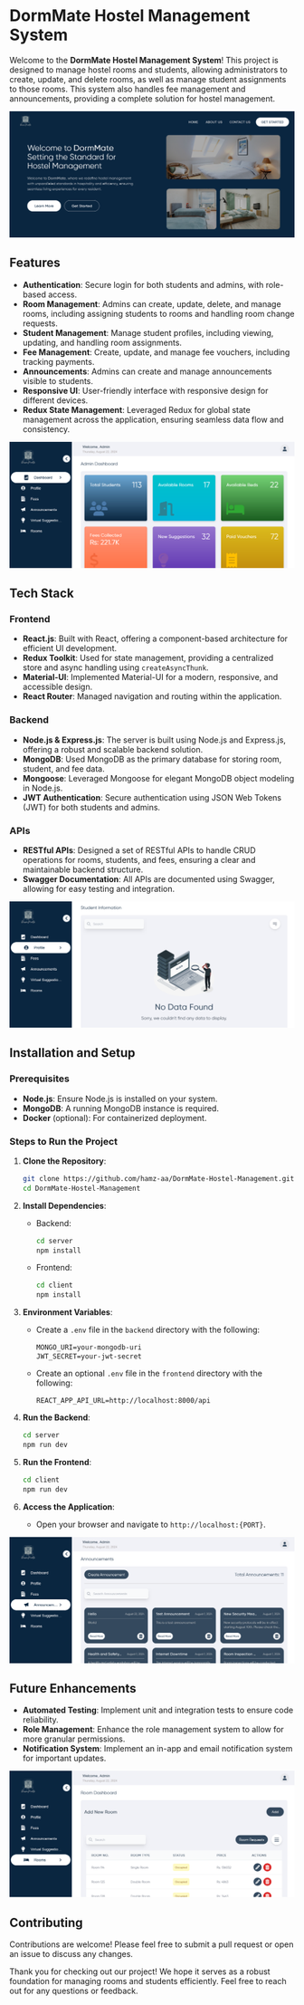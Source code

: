 # DormMate Hostel Management System

Welcome to the **DormMate Hostel Management System**! This project is designed to manage hostel rooms and students, allowing administrators to create, update, and delete rooms, as well as manage student assignments to those rooms. This system also handles fee management and announcements, providing a complete solution for hostel management.

![Project Overview](./images/homepage-01.png) <!-- Add your image link here -->

## Features

- **Authentication**: Secure login for both students and admins, with role-based access.
- **Room Management**: Admins can create, update, delete, and manage rooms, including assigning students to rooms and handling room change requests.
- **Student Management**: Manage student profiles, including viewing, updating, and handling room assignments.
- **Fee Management**: Create, update, and manage fee vouchers, including tracking payments.
- **Announcements**: Admins can create and manage announcements visible to students.
- **Responsive UI**: User-friendly interface with responsive design for different devices.
- **Redux State Management**: Leveraged Redux for global state management across the application, ensuring seamless data flow and consistency.

![Room Management](./images/admin-dashboard.png) <!-- Add your image link here -->

## Tech Stack

### Frontend

- **React.js**: Built with React, offering a component-based architecture for efficient UI development.
- **Redux Toolkit**: Used for state management, providing a centralized store and async handling using `createAsyncThunk`.
- **Material-UI**: Implemented Material-UI for a modern, responsive, and accessible design.
- **React Router**: Managed navigation and routing within the application.

### Backend

- **Node.js & Express.js**: The server is built using Node.js and Express.js, offering a robust and scalable backend solution.
- **MongoDB**: Used MongoDB as the primary database for storing room, student, and fee data.
- **Mongoose**: Leveraged Mongoose for elegant MongoDB object modeling in Node.js.
- **JWT Authentication**: Secure authentication using JSON Web Tokens (JWT) for both students and admins.

### APIs

- **RESTful APIs**: Designed a set of RESTful APIs to handle CRUD operations for rooms, students, and fees, ensuring a clear and maintainable backend structure.
- **Swagger Documentation**: All APIs are documented using Swagger, allowing for easy testing and integration.

![Student Management](./images/admin-students.png) <!-- Add your image link here -->

## Installation and Setup

### Prerequisites

- **Node.js**: Ensure Node.js is installed on your system.
- **MongoDB**: A running MongoDB instance is required.
- **Docker** (optional): For containerized deployment.

### Steps to Run the Project

1. **Clone the Repository**:

   ```bash
   git clone https://github.com/hamz-aa/DormMate-Hostel-Management.git
   cd DormMate-Hostel-Management
   ```

2. **Install Dependencies**:

   - Backend:
     ```bash
     cd server
     npm install
     ```
   - Frontend:
     ```bash
     cd client
     npm install
     ```

3. **Environment Variables**:

   - Create a `.env` file in the `backend` directory with the following:
     ```plaintext
     MONGO_URI=your-mongodb-uri
     JWT_SECRET=your-jwt-secret
     ```
   - Create an optional `.env` file in the `frontend` directory with the following:
     ```plaintext
     REACT_APP_API_URL=http://localhost:8000/api
     ```

4. **Run the Backend**:

   ```bash
   cd server
   npm run dev
   ```

5. **Run the Frontend**:

   ```bash
   cd client
   npm run dev
   ```

6. **Access the Application**:
   - Open your browser and navigate to `http://localhost:{PORT}`.

![Fee Management](./images/admin-announcements.png) <!-- Add your image link here -->

## Future Enhancements

- **Automated Testing**: Implement unit and integration tests to ensure code reliability.
- **Role Management**: Enhance the role management system to allow for more granular permissions.
- **Notification System**: Implement an in-app and email notification system for important updates.

![Announcements](./images//admin-rooms.png) <!-- Add your image link here -->

## Contributing

Contributions are welcome! Please feel free to submit a pull request or open an issue to discuss any changes.

<!-- ## License

This project is licensed under the MIT License - see the [LICENSE](LICENSE) file for details.

--- -->

Thank you for checking out our project! We hope it serves as a robust foundation for managing rooms and students efficiently. Feel free to reach out for any questions or feedback.
